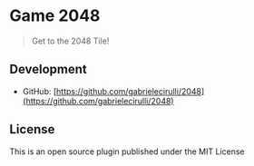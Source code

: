 # Game 2048

> Get to the 2048 Tile!

## Development

* GitHub: [https://github.com/gabrielecirulli/2048](https://github.com/gabrielecirulli/2048)

## License

This is an open source plugin published under the MIT License